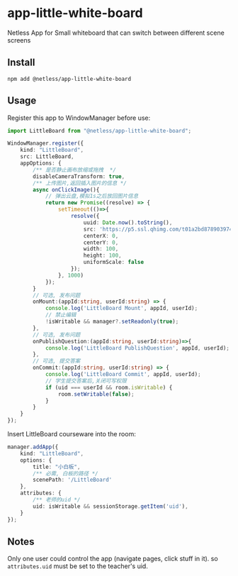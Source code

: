 # app-little-white-board

Netless App for Small whiteboard that can switch between different scene screens

## Install
`` npm add @netless/app-little-white-board ``

## Usage

Register this app to WindowManager before use:

```ts
import LittleBoard from "@netless/app-little-white-board";

WindowManager.register({
    kind: "LittleBoard",
    src: LittleBoard,
    appOptions: {
        /** 是否静止画布放缩或拖拽  */
        disableCameraTransform: true,
        /** 上传图片,返回插入图片的信息 */
        async onClickImage(){
            // 弹出云盘,模拟1s之后放回图片信息
            return new Promise((resolve) => {
                setTimeout(()=>{
                    resolve({
                        uuid: Date.now().toString(),
                        src: 'https://p5.ssl.qhimg.com/t01a2bd87890397464a.png',
                        centerX: 0,
                        centerY: 0,
                        width: 100,
                        height: 100,
                        uniformScale: false
                    });
                }, 1000)
            });
        }
        // 可选, 发布问题
        onMount:(appId:string, userId:string) => {
            console.log('LittleBoard Mount', appId, userId);
            // 禁止编辑
            !isWritable && manager?.setReadonly(true);
        },
        // 可选, 发布问题
        onPublishQuestion:(appId:string, userId:string)=>{
            console.log('LittleBoard PublishQuestion', appId, userId);
        },
        // 可选, 提交答案
        onCommit:(appId:string, userId:string) => {
            console.log('LittleBoard Commit', appId, userId);
            // 学生提交答案后,关闭可写权限
            if (uid === userId && room.isWritable) {
                room.setWritable(false);
            }
        }
    }
});

```

Insert LittleBoard courseware into the room:

```ts
manager.addApp({
    kind: "LittleBoard",
    options: { 
        title: "小白板",
        /** 必需, 白板的路径 */
        scenePath: '/LittleBoard'
    },
    attributes: {
        /** 老师的uid */
        uid: isWritable && sessionStorage.getItem('uid'),
    }
});
```
## Notes
Only one user could control the app (navigate pages, click stuff in it). so ``attributes.uid`` must be set to the teacher's uid.